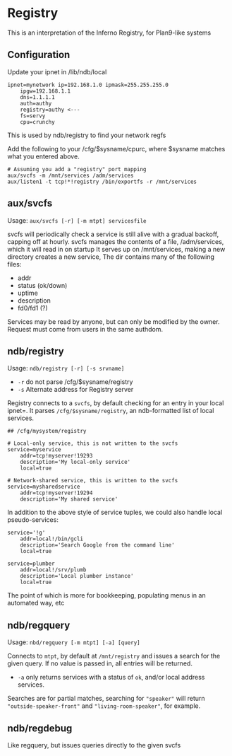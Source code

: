 # Registry

This is an interpretation of the Inferno Registry, for Plan9-like systems

## Configuration

Update your ipnet in /lib/ndb/local
```
ipnet=mynetwork ip=192.168.1.0 ipmask=255.255.255.0
    ipgw=192.168.1.1
    dns=1.1.1.1
    auth=authy
    registry=authy <---
    fs=servy
    cpu=crunchy
```

This is used by ndb/registry to find your network regfs

Add the following to your /cfg/$sysname/cpurc, where $sysname matches what you entered above.

```
# Assuming you add a "registry" port mapping
aux/svcfs -m /mnt/services /adm/services
aux/listen1 -t tcp!*!registry /bin/exportfs -r /mnt/services
```

## aux/svcfs

Usage: `aux/svcfs [-r] [-m mtpt] servicesfile`

svcfs will periodically check a service is still alive with a gradual backoff, capping off at hourly.
svcfs manages the contents of a file, /adm/services, which it will read in on startup
It serves up on /mnt/services, making a new directory creates a new service,
The dir contains many of the following files: 
 - addr
 - status (ok/down)
 - uptime
 - description
 - fd0/fd1 (?)

Services may be read by anyone, but can only be modified by the owner. Request must come from users in the same authdom.

## ndb/registry 

Usage: `ndb/registry [-r] [-s srvname]`
- `-r` do not parse /cfg/$sysname/registry
- `-s` Alternate address for Registry server

Registry connects to a `svcfs`, by default checking for an entry in your local ipnet=. 
It parses `/cfg/$sysname/registry`, an ndb-formatted list of local services. 

```
## /cfg/mysystem/registry

# Local-only service, this is not written to the svcfs
service=myservice
    addr=tcp!myserver!19293
    description='My local-only service'
    local=true

# Network-shared service, this is written to the svcfs
service=mysharedservice
    addr=tcp!myserver!19294
    description='My shared service'
```

In addition to the above style of service tuples, we could also handle local pseudo-services:

```
service='!g'
    addr=local!/bin/gcli
    description='Search Google from the command line'
    local=true

service=plumber
    addr=local!/srv/plumb
    description='Local plumber instance'
    local=true
```

The point of which is more for bookkeeping, populating menus in an automated way, etc

## ndb/regquery 
Usage: `nbd/regquery [-m mtpt] [-a] [query]`

Connects to `mtpt`, by default at `/mnt/registry` and issues a search for the given query. If no value is passed in, all entries will be returned.

- `-a` only returns services with a status of `ok`, and/or local address services.

Searches are for partial matches, searching for `"speaker"` will return `"outside-speaker-front"` and `"living-room-speaker"`, for example.

## ndb/regdebug
Like regquery, but issues queries directly to the given svcfs